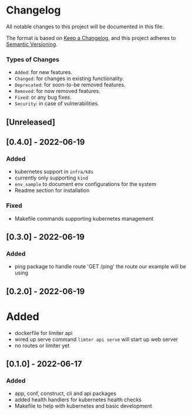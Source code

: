 # Changelog
All notable changes to this project will be documented in this file.

The format is based on [Keep a Changelog](https://keepachangelog.com/en/1.0.0/),
and this project adheres to [Semantic Versioning](https://semver.org/spec/v2.0.0.html).

### Types of Changes
- `Added`: for new features.
- `Changed`:  for changes in existing functionality.
- `Deprecated`: for soon-to-be removed features.
- `Removed`:  for now removed features.
- `Fixed`: or any bug fixes.
- `Security`: in case of vulnerabilities.

## [Unreleased]

## [0.4.0] - 2022-06-19
### Added
- kubernetes support in `infra/k8s`
- currently only supporting `kind`
- `env_sample` to document env configurations for the system
- Readme section for installation

### Fixed
- Makefile commands supporting kubernetes management


## [0.3.0] - 2022-06-19
### Added
- ping package to handle route 'GET /ping' the route our example will be using

## [0.2.0] - 2022-06-19
# Added
- dockerfile for limiter api
- wired up serve command `limter api serve` will start up web server
- no routes or limiter yet

## [0.1.0] - 2022-06-17
### Added
- app, conf, construct, cli and api packages
- added health handlers for kubernetes health checks
- Makefile to help with kubernetes and basic development
